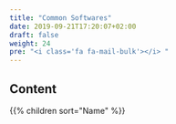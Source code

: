 ```yaml
---
title: "Common Softwares"
date: 2019-09-21T17:20:07+02:00
draft: false
weight: 24
pre: "<i class='fa fa-mail-bulk'></i> "
---
```


## Content

{{% children sort="Name" %}}
